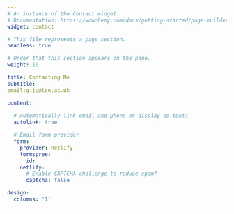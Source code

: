 ```yaml
---
# An instance of the Contact widget.
# Documentation: https://wowchemy.com/docs/getting-started/page-builder/
widget: contact

# This file represents a page section.
headless: true

# Order that this section appears on the page.
weight: 10

title: Contacting Me
subtitle:
email:g.ju@lse.ac.uk

content:
  
  # Automatically link email and phone or display as text?
  autolink: true

  # Email form provider
  form:
    provider: netlify
    formspree:
      id:
    netlify:
      # Enable CAPTCHA challenge to reduce spam?
      captcha: false

design:
  columns: '1'
---
```

